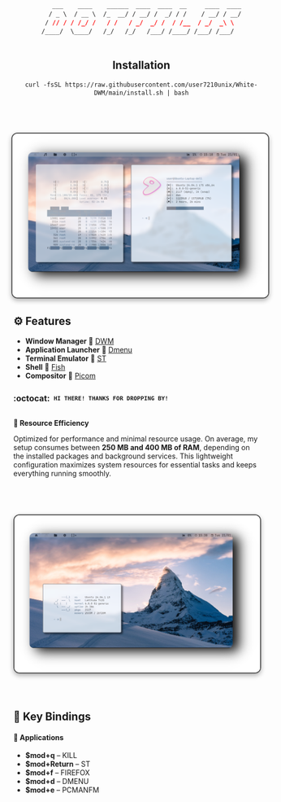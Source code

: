 
<div align="center">

```css
   ___    ____    ______  ____  ____  __     ____  ____
  / _ \  / __ \  /_  __/ / __/ /  _/ / /    / __/ / __/
 / // / / /_/ /   / /   / _/  _/ /  / /__  / _/  _\ \  
/____/  \____/   /_/   /_/   /___/ /____/ /___/ /___/  
                                                       
```
## Installation

```
curl -fsSL https://raw.githubusercontent.com/user7210unix/White-DWM/main/install.sh | bash
```


<h1>
      <img src="showcase/image1.png" align="right" alt="Rice Setup Preview" width="550" style="display: block; margin: 32px auto; border: 2px solid #555; border-radius: 12px; box-shadow: 0 4px 10px rgba(0, 0, 0, 0.3);">
</div>
</div> 
  
## ⚙️ Features
- **Window Manager** :bento: [DWM](https://dwm.suckless.org/)
- **Application Launcher** :rocket: [Dmenu](https://tools.suckless.org/dmenu/)
- **Terminal Emulator** :leaves: [ST](https://st.suckless.org/)
- **Shell** :shell: [Fish](https://fishshell.com/)
- **Compositor** :shaved_ice: [Picom](https://github.com/yshui/picom)

### :octocat: ‎ <sup><sub><samp>HI THERE! THANKS FOR DROPPING BY!</samp></sub></sup>


<div style="display: flex; align-items: center; margin-bottom: 40px;">
  <div style="flex: 1; padding-right: 20px;">
    <p><strong>🚀 Resource Efficiency</strong></p>
    <p>Optimized for performance and minimal resource usage. On average, my setup consumes between <strong>250 MB and 400 MB of RAM</strong>, depending on the installed packages and background services. This lightweight configuration maximizes system resources for essential tasks and keeps everything running smoothly.</p>
<h1>
      <img src="showcase/image2.png" align="left" alt="Rice Setup Preview" width="550" style="display: block; margin: 32px auto; border: 2px solid #555; border-radius: 12px; box-shadow: 0 4px 10px rgba(0, 0, 0, 0.3);">
</div>
</div> 



## 🔑 Key Bindings

#### 📱 **Applications**

- **$mod+q** – KILL  
- **$mod+Return** – ST
- **$mod+f** – FIREFOX  
- **$mod+d** – DMENU  
- **$mod+e** – PCMANFM

<div align="center">
